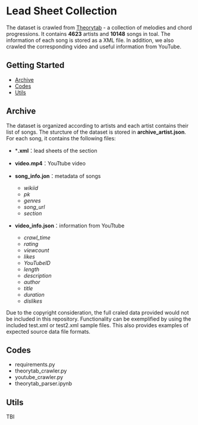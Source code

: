 # Lead Sheet Collection

The dataset is crawled from [Theorytab] - a collection of melodies and chord progressions. It contains **4623** artists and **10148** songs in toal. The information of each song is stored as a XML file. In addition, we also crawled the corresponding video and useful information from YouTube.

## Getting Started

* [Archive](#Archive)
* [Codes](#Codes)
* [Utils](#Utils)

## Archive

The dataset is organized according to artists and each artist contains their list of songs. The sturcture of the dataset is stored in **archive_artist.json**. For each song, it contains the following files:

 - ***.xml**：lead sheets of the section
 - **video.mp4**：YouTtube video
 - **song_info.jon**：metadata of songs
    - *wikiid*
    - *pk*
    - *genres*
    - *song_url*
    - *section*

 - **video_info.json**：information from YouTtube
    - *crawl_time*
    - *rating*
    - *viewcount*
    - *likes*
    - *YouTubeID*
    - *length*
    - *description*
    - *author*
    - *title*
    - *duration*
    - *dislikes*

Due to the copyright consideration, the full craled data provided would not be included in this repository. Functionality can be exemplified by using the included test.xml or test2.xml sample files. This also provides examples of expected source data file formats.
## Codes

 - requirements.py
 - theorytab_crawler.py
 - youtube_crawler.py
 - theorytab_parser.ipynb



## Utils

TBI

[Theorytab]: https://www.hooktheory.com/theorytab